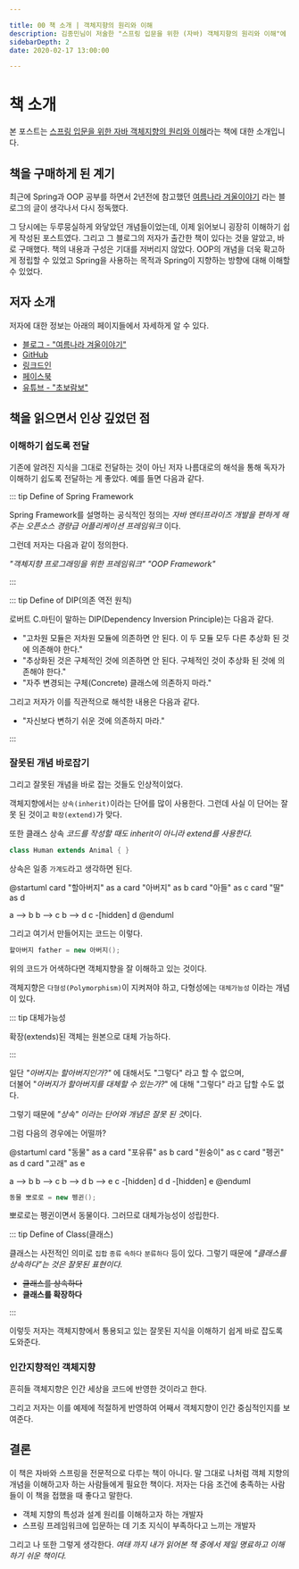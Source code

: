 ```yaml
---

title: 00 책 소개 | 객체지향의 원리와 이해
description: 김종민님이 저술한 "스프링 입문을 위한 (자바) 객체지향의 원리와 이해"에 대한 소개입니다.
sidebarDepth: 2
date: 2020-02-17 13:00:00

---
```


# 책 소개

본 포스트는 [스프링 입문을 위한 자바 객체지향의 원리와 이해](https://wikibook.co.kr/java-oop-for-spring/)라는 책에 대한 소개입니다.

## 책을 구매하게 된 계기

최근에 Spring과 OOP 공부를 하면서 2년전에 참고했던 [여름나라 겨울이야기](https://expert0226.tistory.com/category/%EA%B0%95%EC%A2%8C/Spring%203.0) 라는 블로그의 글이 생각나서 다시 정독했다.

그 당시에는 두루뭉실하게 와닿았던 개념들이었는데, 이제 읽어보니 굉장히 이해하기 쉽게 작성된 포스트였다.
그리고 그 블로그의 저자가 출간한 책이 있다는 것을 알았고, 바로 구매했다.
책의 내용과 구성은 기대를 저버리지 않았다.
OOP의 개념을 더욱 확고하게 정립할 수 있었고 Spring을 사용하는 목적과 Spring이 지향하는 방향에 대해 이해할 수 있었다.


## 저자 소개

저자에 대한 정보는 아래의 페이지들에서 자세하게 알 수 있다.

- [블로그 - "여름나라 겨울이야기"](https://expert0226.tistory.com/)
- [GitHub](https://github.com/expert0226)
- [링크드인](https://kr.linkedin.com/in/%EC%A2%85%EB%AF%BC-%EA%B9%80-911410100)
- [페이스북](https://www.facebook.com/NoviceRambo)
- [유튜브 - "초보람보"](https://www.youtube.com/channel/UCvQOwKeXLw2jwecuL3bcw0w/videos)

## 책을 읽으면서 인상 깊었던 점

### 이해하기 쉽도록 전달

기존에 알려진 지식을 그대로 전달하는 것이 아닌 저자 나름대로의 해석을 통해 독자가 이해하기 쉽도록 전달하는 게 좋았다.
예를 들면 다음과 같다.

::: tip Define of Spring Framework

Spring Framework를 설명하는 공식적인 정의는 _자바 엔터프라이즈 개발을 편하게 해주는 오픈소스 경량급 어플리케이션 프레임워크_ 이다.

그런데 저자는 다음과 같이 정의한다.

_"객체지향 프로그래밍을 위한 프레임워크"_ _"OOP Framework"_

:::

::: tip Define of DIP(의존 역전 원칙)  

로버트 C.마틴이 말하는 DIP(Dependency Inversion Principle)는 다음과 같다.

- "고차원 모듈은 저차원 모듈에 의존하면 안 된다. 이 두 모듈 모두 다른 추상화 된 것에 의존해야 한다."
- "추상화된 것은 구체적인 것에 의존하면 안 된다. 구체적인 것이 추상화 된 것에 의존해야 한다."
- "자주 변경되는 구체(Concrete) 클래스에 의존하지 마라."

그리고 저자가 이를 직관적으로 해석한 내용은 다음과 같다.

- "자신보다 변하기 쉬운 것에 의존하지 마라."

:::

### 잘못된 개념 바로잡기

그리고 잘못된 개념을 바로 잡는 것들도 인상적이었다.

객체지향에서는 `상속(inherit)`이라는 단어를 많이 사용한다. 그런데 사실 이 단어는 잘못 된 것이고 `확장(extend)`가 맞다.

또한 클래스 상속 _코드를 작성할 때도 inherit이 아니라 extend를 사용한다._

```java
class Human extends Animal { }
```

상속은 일종 `가계도`라고 생각하면 된다.

@startuml
card "할아버지" as a
card "아버지" as b
card "아들" as c
card "딸" as d

a --> b
b --> c
b --> d
c -[hidden] d
@enduml

그리고 여기서 만들어지는 코드는 이렇다.

```java
할아버지 father = new 아버지();
```

위의 코드가 어색하다면 객체지향을 잘 이해하고 있는 것이다.

객체지향은 `다형성(Polymorphism)`이 지켜져야 하고, 다형성에는 `대체가능성` 이라는 개념이 있다.

::: tip 대체가능성

확장(extends)된 객체는 원본으로 대체 가능하다.
 
:::

일단 _"아버지는 할아버지인가?"_ 에 대해서도 "그렇다" 라고 할 수 없으며,\
더불어 "_아버지가 할아버지를 대체할 수 있는가?_" 에 대해 "그렇다" 라고 답할 수도 없다.

그렇기 때문에 *"상속" 이라는 단어와 개념은 잘못 된 것*이다.

그럼 다음의 경우에는 어떨까?

@startuml
card "동물" as a
card "포유류" as b
card "원숭이" as c
card "펭귄" as d
card "고래" as e

a --> b
b --> c
b --> d
b --> e
c -[hidden] d
d -[hidden] e
@enduml

```java
동물 뽀로로 = new 펭귄();
```

뽀로로는 펭귄이면서 동물이다. 그러므로 대체가능성이 성립한다.

::: tip Define of Class(클래스)

클래스는 사전적인 의미로 `집합` `종류` `속하다` `분류하다` 등이 있다.
그렇기 때문에 _"클래스를 상속하다"는 것은 잘못된 표현이다._

- ~~클래스를 상속하다~~
- **클래스를 확장하다**


:::

이렇듯 저자는 객체지향에서 통용되고 있는 잘못된 지식을 이해하기 쉽게 바로 잡도록 도와준다.

### 인간지향적인 객체지향

흔히들 객체지향은 인간 세상을 코드에 반영한 것이라고 한다.

그리고 저자는 이를 예제에 적절하게 반영하여 어째서 객체지향이 인간 중심적인지를 보여준다.

## 결론

이 책은 자바와 스프링을 전문적으로 다루는 책이 아니다.
말 그대로 나처럼 객체 지향의 개념을 이해하고자 하는 사람들에게 필요한 책이다.
저자는 다음 조건에 충족하는 사람들이 이 책을 접했을 때 좋다고 말한다.

- 객체 지향의 특성과 설계 원리를 이해하고자 하는 개발자
- 스프링 프레임워크에 입문하는 데 기초 지식이 부족하다고 느끼는 개발자

그리고 나 또한 그렇게 생각한다.
_여태 까지 내가 읽어본 책 중에서 제일 명료하고 이해하기 쉬운 책이다._
